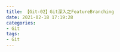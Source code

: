 ```yaml
---
title: 【Git-02】Git深入之FeatureBranching
date: 2021-02-18 17:19:28
categories:
- Git
tags:
- Git
---
```


